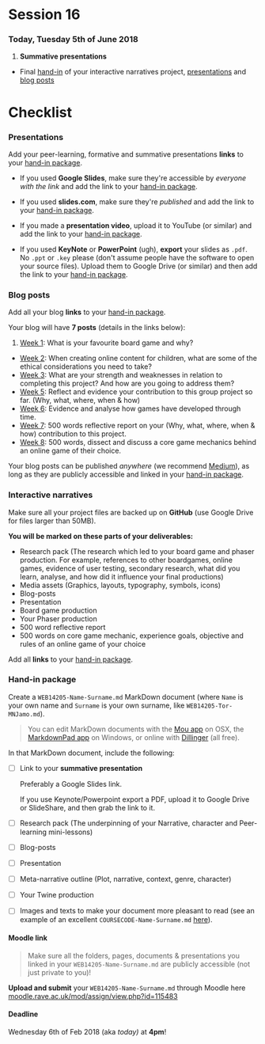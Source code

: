 # Session 16

### Today, Tuesday 5th of June 2018


1. **Summative presentations**
* Final [hand-in](#hand-in-package) of your interactive narratives project, [presentations](#presentations) and [blog posts](#blog-posts)


# Checklist

### Presentations

Add your peer-learning, formative and summative presentations **links** to your [hand-in package](#hand-in-package).

* If you used **Google Slides**, make sure they're accessible by *everyone with the link* and add the link to your [hand-in package](#hand-in-package).

* If you used **slides.com**, make sure they're *published* and add the link to your [hand-in package](#hand-in-package).

* If you made a **presentation video**, upload it to YouTube (or similar) and add the link to your [hand-in package](#hand-in-package).

* If you used **KeyNote** or **PowerPoint** (ugh), **export** your slides as `.pdf`. No `.ppt` or `.key` please (don't assume people have the software to open your source files). Upload them to Google Drive (or similar) and then add the link to your [hand-in package](#hand-in-package).

### Blog posts

Add all your blog **links** to your [hand-in package](#hand-in-package).

Your blog will have **7 posts** (details in the links below):

1. [Week 1](../09#blog): What is your favourite board game and why?
* [Week 2](../10#blog): When creating online content for children, what are some of the ethical considerations you need to take?
* [Week 3](../11#blog): What are your strength and weaknesses in relation to completing this project? And how are you going to address them?
* [Week 5](../13#blog): Reflect and evidence your contribution to this group project so far. (Why, what, where, when & how)
* [Week 6](../14#blog): Evidence and analyse how games have developed through time.   
* [Week 7](../15#blog): 500 words reflective report on your (Why, what, where, when & how) contribution to this project.  
* [Week 8](../16#blog): 500 words, dissect and discuss a core game mechanics behind an online game of their choice.

Your blog posts can be published *anywhere* (we recommend [Medium](https://medium.com)), as long as they are publicly accessible and linked in your [hand-in package](#hand-in-package).

### Interactive narratives

Make sure all your project files are backed up on **GitHub** (use Google Drive for files larger than 50MB).

**You will be marked on these parts of your deliverables:**
* Research pack (The research which led to your board game and phaser production. For example, references to other boardgames, online games, evidence of user testing, secondary research, what did you learn, analyse, and how did it influence your final productions)
* Media assets (Graphics, layouts, typography, symbols, icons)
* Blog-posts
* Presentation
* Board game production
* Your Phaser production
* 500 word reflective report
* 500 words on core game mechanic, experience goals, objective and rules of an online game of your choice

Add all **links** to your [hand-in package](#hand-in-package).

### Hand-in package

Create a `WEB14205-Name-Surname.md` MarkDown document (where `Name` is your own name and `Surname` is your own surname, like `WEB14205-Tor-MNJamo.md`).

> You can edit MarkDown documents with the [Mou app](http://25.io/mou/) on OSX, the [MarkdownPad app](http://markdownpad.com/) on Windows, or online with [Dillinger](http://dillinger.io/) (all free).

In that MarkDown document, include the following:

- [ ] Link to your **summative presentation**   

	Preferably a Google Slides link.   

	If you use Keynote/Powerpoint export a PDF, upload it to Google Drive or SlideShare, and then grab the link to it.

- [ ] Research pack (The underpinning of your Narrative, character and Peer-learning mini-lessons)
- [ ] Blog-posts
- [ ] Presentation
- [ ] Meta-narrative outline (Plot, narrative, context, genre, character)
- [ ] Your Twine production

- [	] Images and texts to make your document more pleasant to read (see an example of an excellent `COURSECODE-Name-Surname.md` [here](https://github.com/TomSharmanWeb/HarrySeatonWebsite/blob/master/README.md)).

#### Moodle link

> Make sure all the folders, pages, documents & presentations you linked in your `WEB14205-Name-Surname.md` are publicly accessible (not just private to you)!

**Upload and submit** your `WEB14205-Name-Surname.md` through Moodle here [moodle.rave.ac.uk/mod/assign/view.php?id=115483](https://moodle.rave.ac.uk/mod/assign/view.php?id=115483)

#### Deadline

Wednesday 6th of Feb 2018 (aka *today)* at **4pm**!
